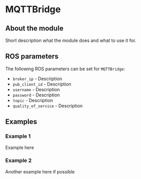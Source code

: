 # MQTTBridge

## About the module
Short description what the module does and what to use it for.

## ROS parameters
The following ROS parameters can be set for `MQTTBridge`:
- `broker_ip` - Description
- `pub_client_id` - Description
- `username` - Description
- `password` - Description
- `topic` - Description
- `quality_of_service` - Description

## Examples
### Example 1
Example here


### Example 2
Another example here if possible